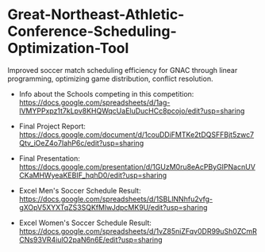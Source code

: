 # Great-Northeast-Athletic-Conference-Scheduling-Optimization-Tool
Improved soccer match scheduling efficiency for GNAC through linear programming, optimizing game distribution, conflict resolution.

- Info about the Schools competing in this competition: https://docs.google.com/spreadsheets/d/1ag-lVMYPPxpz1t7kLpv8KHQWqcUaEluDucHCc8pcojo/edit?usp=sharing

- Final Project Report: https://docs.google.com/document/d/1couDDiFMTKe2tDQSFFBjt5zwc7Qtv_iOeZ4o7IahP6c/edit?usp=sharing

- Final Presentation: https://docs.google.com/presentation/d/1GUzM0ru8eAcPByGIPNacnUVCKaMHWyeaKEBIF_hqhD0/edit?usp=sharing

- Excel Men's Soccer Schedule Result: https://docs.google.com/spreadsheets/d/1SBLlNNhfu2vfg-gXOpV5XYXTqZS3SQKfMlwJdpcMK9U/edit?usp=sharing

- Excel Women's Soccer Schedule Result: https://docs.google.com/spreadsheets/d/1vZ85niZFqv0DR99uSh0ZCmRCNs93VR4iulO2paN6n6E/edit?usp=sharing

